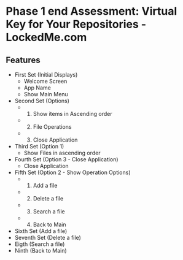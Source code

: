 # Phase 1 end Assessment: Virtual Key for Your Repositories - LockedMe.com

## Features
- First Set (Initial Displays)
    - Welcome Screen
    - App Name
    - Show Main Menu 
- Second Set (Options)
    - 1. Show items in Ascending order
    - 2. File Operations
    - 3. Close Application
- Third Set (Option 1)
    - Show Files in ascending order
- Fourth Set (Option 3 - Close Application)
    - Close Application
- Fifth Set (Option 2 - Show Operation Options)
    - 1. Add a file
    - 2. Delete a file 
    - 3. Search a file
    - 4. Back to Main
- Sixth Set (Add a file)
- Seventh Set (Delete a file)
- Eigth (Search a file)
- Ninth (Back to Main)